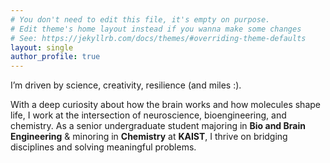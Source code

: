 ```yaml
---
# You don't need to edit this file, it's empty on purpose.
# Edit theme's home layout instead if you wanna make some changes
# See: https://jekyllrb.com/docs/themes/#overriding-theme-defaults
layout: single
author_profile: true
---
```


I’m driven by science, creativity, resilience (and miles :).

With a deep curiosity about how the brain works and how molecules shape life, I work at the intersection of neuroscience, bioengineering, and chemistry. As a senior undergraduate student majoring in **Bio and Brain Engineering** & minoring in **Chemistry** at **KAIST**, I thrive on bridging disciplines and solving meaningful problems. 



